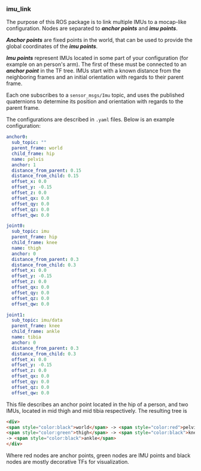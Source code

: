### imu_link

The purpose of this ROS package is to link multiple IMUs to a mocap-like configuration.
Nodes are separated to ***anchor points*** and ***imu points***. 

***Anchor points*** are 
fixed points in the world, that can be used to provide the global coordinates of the ***imu points***.

***Imu points*** represent IMUs located in some part of your configuration (for example on an person's arm).
The first of these must be connected to an ***anchor point*** in the TF tree. IMUs start
with a known distance from the neighboring frames and an initial orientation with 
regards to their parent frame.

Each one subscribes to a ```sensor_msgs/Imu``` topic, and uses the published quaternions
to determine its position and orientation with regards to the parent frame.

The configurations are described in ```.yaml``` files. Below is an example configuration:

```yaml
anchor0:
  sub_topic: ""
  parent_frame: world
  child_frame: hip
  name: pelvis
  anchor: 1
  distance_from_parent: 0.15
  distance_from_child: 0.15
  offset_x: 0.0
  offset_y: -0.15
  offset_z: 0.0
  offset_qx: 0.0
  offset_qy: 0.0
  offset_qz: 0.0
  offset_qw: 0.0

joint0:
  sub_topic: imu
  parent_frame: hip
  child_frame: knee
  name: thigh
  anchor: 0
  distance_from_parent: 0.3
  distance_from_child: 0.3
  offset_x: 0.0
  offset_y: -0.15
  offset_z: 0.0
  offset_qx: 0.0
  offset_qy: 0.0
  offset_qz: 0.0
  offset_qw: 0.0

joint1:
  sub_topic: imu/data
  parent_frame: knee
  child_frame: ankle
  name: tibia
  anchor: 0
  distance_from_parent: 0.3
  distance_from_child: 0.3
  offset_x: 0.0
  offset_y: -0.15
  offset_z: 0.0
  offset_qx: 0.0
  offset_qy: 0.0
  offset_qz: 0.0
  offset_qw: 0.0
```

This file describes an anchor point located in the hip of a person, and two IMUs, located in mid thigh and mid tibia 
respectively. The resulting tree is

```html
<div>
<span style="color:black">world</span> -> <span style="color:red">pelvis</span> -> <span style="color:black">hip</span> ->
<span style="color:green">thigh</span> -> <span style="color:black">knee</span> -> <span style="color:green">tibia</span> 
-> <span style="color:black">ankle</span>
</div> 
```

Where red nodes are anchor points, green nodes are IMU points and black nodes are mostly decorative TFs for visualization.
